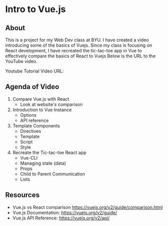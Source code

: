 # Intro to Vue.js

## About
This is a project for my Web Dev class at BYU. I have created a video introducing some of the basics of Vuejs. Since my class is focusing on React development, I have recreated the tic-tac-toe app in Vue to effectively compare the basics of React to Vuejs
Below is the URL to the YouTube video. 

Youtube Tutorial Video URL:

## Agenda of Video
1. Compare Vue.js with React
    - Look at website's comparison
2. Introduction to Vue Instance
    - Options
    - API reference
3. Template Components
    - Directives
    - Template
    - Script
    - Style
4. Recreate the Tic-tac-toe React app
    - Vue-CLI
    - Managing state (data)
    - Props
    - Child to Parent Communication
    - Lists

## Resources
- Vue.js vs React comparison https://vuejs.org/v2/guide/comparison.html
- Vue.js Documentation: https://vuejs.org/v2/guide/
- Vue.js API Reference: https://vuejs.org/v2/api/
